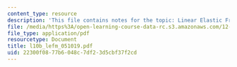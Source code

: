 ```yaml
---
content_type: resource
description: 'This file contains notes for the topic: Linear Elastic Fracture Mechanics.'
file: /media/https%3A/open-learning-course-data-rc.s3.amazonaws.com/12-524-mechanical-properties-of-rocks-fall-2005/22300f0877b6048c7df23d5cbf37f2cd_l10b_lefm_051019.pdf
file_type: application/pdf
resourcetype: Document
title: l10b_lefm_051019.pdf
uid: 22300f08-77b6-048c-7df2-3d5cbf37f2cd
---
```

